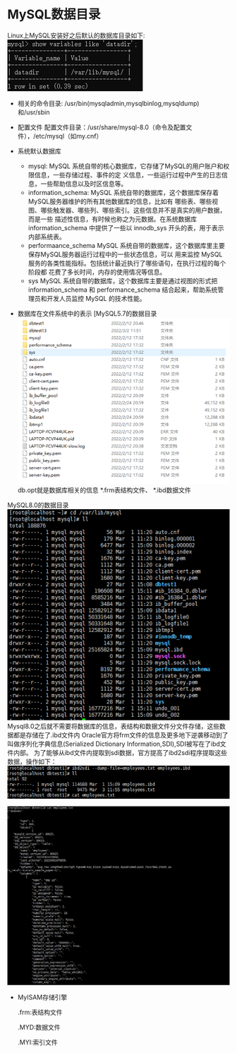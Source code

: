 [](./)

# MySQL数据目录
Linux上MySQL安装好之后默认的数据库目录如下:
![MySQL默认的数据目录](./files\数据目录-1.PNG)

* 相关的命令目录:
/usr/bin(mysqladmin,mysqlbinlog,mysqldump)和/usr/sbin

* 配置文件
配置文件目录：/usr/share/mysql-8.0（命令及配置文件），/etc/mysql（如my.cnf）

* 系统默认数据库
    * mysql:
    MySQL 系统自带的核心数据库，它存储了MySQL的用户账户和权限信息，一些存储过程、事件的定
    义信息，一些运行过程中产生的日志信息，一些帮助信息以及时区信息等。
    * information_schema:
    MySQL 系统自带的数据库，这个数据库保存着MySQL服务器维护的所有其他数据库的信息，比如有
    哪些表、哪些视图、哪些触发器、哪些列、哪些索引。这些信息并不是真实的用户数据，而是一些
    描述性信息，有时候也称之为元数据。在系统数据库information_schema 中提供了一些以
    innodb_sys 开头的表，用于表示内部系统表。
    * performaance_schema
    MySQL 系统自带的数据库，这个数据库里主要保存MySQL服务器运行过程中的一些状态信息，可以
    用来监控 MySQL 服务的各类性能指标。包括统计最近执行了哪些语句，在执行过程的每个阶段都
    花费了多长时间，内存的使用情况等信息。
    * sys
    MySQL 系统自带的数据库，这个数据库主要是通过视图的形式把information_schema 和
    performance_schema 结合起来，帮助系统管理员和开发人员监控 MySQL 的技术性能。
    
* 数据库在文件系统中的表示
[MySQL5.7的数据目录
![MySQL5.7的数据目录](./files\数据目录-3.PNG)
db.opt就是数据库相关的信息
*.frm表结构文件、
*.ibd数据文件

MySQL8.0的数据目录
![MySQL8.0的数据目录](./files\数据目录-2.PNG)
Mysql8.0之后就不需要将数据库的信息，表结构和数据文件分文件存储，这些数据都是存储在了.ibd文件内
Oracle官方将frm文件的信息及更多地下逆袭移动到了叫做序列化字典信息(Serialized Dictionary Information,SDI),SDI被写在了ibd文件内部。
为了能够从ibd文件内提取到sdi数据，官方提高了ibd2sdi程序提取这些数据，操作如下：
![提起sdi数据](./files\数据目录-4.PNG)

![打开sdi](./files\数据目录-5.PNG)

* MyISAM存储引擎

    .frm:表结构文件
    
    .MYD:数据文件
    
    .MYI:索引文件